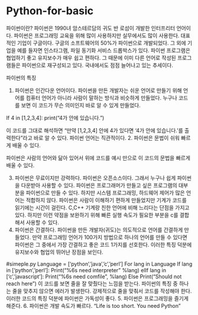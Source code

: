 # Python-for-basic
파이썬이란?
 파이썬은 1990녀 암스테르담의 귀도 반 로섬이 개발한 인터프리터 언어이다.
파이썬은 프로그래밍 교육을 위해 많이 사용하지만 실무에서도 많이 사용한다. 대표적인 기업이 구글이다. 구글의 소프트웨어의 50%가 파이썬으로 개발되었다. 그 외에 기업을 예를 들자면 인스타그램, 파일 동기화 서비스 드롭박스가 있다.
 파이썬 프로그램은 협업하기 좋고 유지보수가 매우 쉽고 편하다. 그 때문에 이미 다른 언어로 작성된 프로그램들은 파이썬으로 재구성되고 있다. 국내에서도 점점 늘어나고 있는 추세이다.

파이썬의 특징
1.	파이썬은 인간다운 언어이다.
파이썬을 만든 개발자는 쉬운 언어로 만들기 위해 언어를 컴퓨터 언어가 아니라 사람이 말하는 방식과 비슷하게 만들었다. 누구나 코드를 보면 이 코드가 무슨 의미인지 바로 알 수 있게 만들었다.

If 4 in [1,2,3,4]: print(“4가 안에 있습니다.”)

이 코드를 그대로 해석하면 “만약 [1,2,3,4] 안에 4가 있다면 ‘4가 안에 있습니다.’를 출력한다”라고 바로 알 수 있다. 파이썬 언어는 직관적이다.
2.	파이썬은 문법이 쉬워 빠르게 배울 수 있다.

파이썬은 사람의 언어와 닮아 있어서 위에 코드를 예시 만으로 이 코드의 문법을 빠르게 배울 수 있다.

3.	파이썬은 무료이지만 강력하다.
파이썬은 오픈소스이다. 그래서 누구나 쉽게 파이썬을 다운받아 사용할 수 있다. 파이썬은 프로그래머가 만들고 싶은 프로그램의 대부분을 파이썬으로 만들 수 있다. 하지만 시스템 프로그래밍, 하드웨어 제어가 많은 언어는 적합하지 않다. 파이썬은 사람이 이해하기 편하게 만들었지만 기계가 코드를 읽기에는 시간이 걸린다. C,C++ 기계랑 친한 언어에 비해 느리다는 단점을 가지고 있다. 하지만 이런 약점을 보완하기 위해 빠른 실행 속도가 필요한 부분을 c를 결합해서 사용할 수 있다. 
4.	파이썬은 간결하다.
파이썬을 만든 개발자(귀도)는 의도적으로 언어를 간결하게 만들었다. 만약 프로그래밍 언어가 100가지 방법으로 하나의 언어를 만들 수 있다면 파이썬은 그 중에서 가장 간결하고 좋은 코드 1가지를 선호한다. 이러한 특징 덕분에 유지보수와 협업의 뛰어난 장점을 보인다.
 
#simeple.py
Language = [‘python’,’java’,’c’,’perl’]
For lang in Language
If lang in [‘python’,’perl’]:
	Print(“%6s need interpreter” %lang)
elIf lang in [‘c’,’javascript’]:
 Print(“%6s need comfile”, %lang)
Else
 Print(“Should not reach here”)
이 코드를 보면 줄을 잘 맞췄다는 느낌을 받는다. 파이썬의 특징 중 하나는 줄을 맞추지 않으면 에러가 발생한다. 강제적으로 줄을 맞춰서 코드를 작성해야 한다. 이러한 코드의 특징 덕분에 파이썬은 가독성이 좋다.
5.	파이썬은 프로그래밍을 즐기게 해준다.
6.	파이썬은 개발 속도가 빠르다.
“Life is too short. You need Python”
